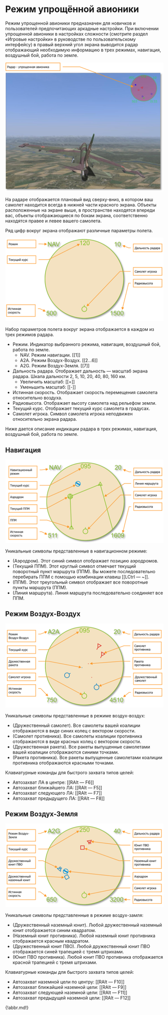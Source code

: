 # Режим упрощённой авионики

Режим упрощенной авионики предназначен для новичков и пользователей предпочитающих аркадные настройки. При включении упрощенной авионики в настройках сложности (смотрите раздел «Игровые настройки» в руководстве по пользовательскому интерфейсу) в правый верхний угол экрана выводится радар отображающий необходимую информацию в трех режимах, навигация, воздушный бой, работа по земле.

![Отображение радара в режиме упрощенной авионики](img/02-01.png)

На радаре отображается плановый вид сверху-вниз, в котором ваш самолет находится всегда в нижней части красного экрана. Объекты расположенные на экране выше, в пространстве находятся впереди вас, объекты отображающиеся по бокам экрана, соответственно находятся правее и левее вашего самолета.

Ряд цифр вокруг экрана отображают различные параметры полета.

![Символы присутствующие во всех режимах](img/02-02.png)

Набор параметров полета вокруг экрана отображается в каждом из трех режимов радара.

- Режим. Индикатор выбранного режима, навигация, воздушный бой, работа по земле.
    - NAV. Режим навигации. [[1]]
    - A2A. Режим Воздух-Воздух. [[2...6]]
    - A2G. Режим Воздух-Земля. [[7]]
- Дальность радара. Отображает дальность — масштаб экрана радара. Шкала дальности 2, 5, 10, 20, 40, 80, 160 км.
    - Увеличить масштаб: [[=]]
    - Уменьшить масштаб: [[-]]
- Истинная скорость. Отображает скорость перемещения самолета относительно воздуха.
- Радиовысота. Отображает высоту самолета над рельефом земли.
- Текущий курс. Отображает текущий курс самолета в градусах.
- Самолет игрока. Символ самолета игрока неподвижен относительно экрана радара.

Ниже дается описание индикации радара в трех режимах, навигация, воздушный бой, работа по земле.

## Навигация

![Навигационный режим](img/02-03.png)

Уникальные символы представленные в навигационном режиме:

- (Аэродром). Этот синий символ отображает позицию аэродромов.
- (Текущий ППМ). Этот круглый символ отмечает текущий поворотный пункт маршрута (ППМ). Вы можете последовательно перебирать ППМ с помощью комбинации клавиш [[LCtrl — ~]].
- (ППМ). Этот треугольный символ отображает все поворотные пункты маршрута (ППМ).
- (Линия маршрута). Линия маршрута последовательно соединяет все ППМ.

## Режим Воздух-Воздух

![Режим Воздух-Воздух](img/02-04.png)

Уникальные символы представленные в режиме воздух-воздух:

- (Дружественный самолет). Все самолеты вашей коалиции отображаются в виде синих колец с вектором скорости.
- (Самолет противника). Все самолеты коалиции противника отображаются в виде красных колец с вектором скорости.
- (Дружественная ракета). Все ракеты выпущенные самолетами вашей коалиции отображаются синими точками.
- (Ракета противника). Все ракеты выпущенные самолетами коалиции противника отображаются красными точками.

Клавиатурные команды для быстрого захвата типов целей:

- Автозахват ЛА в центре: [[RAlt — F6]]
- Автозахват ближайшего ЛА: [[RAlt — F5]]
- Автозахват следующего ЛА: [[RAlt — F7]]
- Автозахват предыдущего ЛА: [[RAlt — F8]]

## Режим Воздух-Земля

![Режим Воздух-Земля](img/02-05.png)

Уникальные символы представленные в режиме воздух-замля:

- (Дружественный наземный юнит). Любой дружественный наземный юнит отображается синим квадратом.
- (Наземный юнит противника). Любой наземный юнит противника отображается красным квадратом.
- (Дружественный юнит ПВО). Любой дружественный юнит ПВО отображается синей трапецией с тремя штрихами.
- (Юнит ПВО противника). Любой юнит ПВО противника отображается красной трапецией с тремя штрихами.

Клавиатурные команды для быстрого захвата типов целей:

- Автозахват наземной цели по центру: [[RAlt — F10]]
- Автозахват ближайшей наземной цели: [[RAlt — F9]]
- Автозахват следующей наземной цели: [[RAlt — F11]]
- Автозахват предыдущей наземной цели: [[RAlt — F12]]

{!abbr.md!}